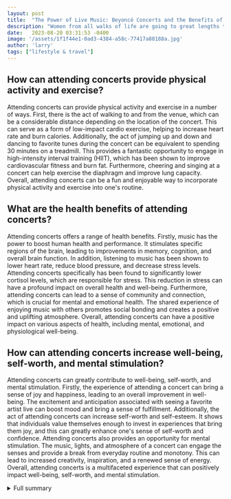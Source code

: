 ```yaml
---
layout: post
title:  "The Power of Live Music: Beyoncé Concerts and the Benefits of Prioritizing Personal Happiness"
description: "Women from all walks of life are going to great lengths to attend Beyoncé concerts, demonstrating the importance of prioritizing personal happiness and embracing experiences. But beyond the emotional significance, these concerts offer surprising physical and health benefits that shouldn't be overlooked."
date:   2023-08-20 03:31:53 -0400
image: '/assets/1f1f44e1-0ad3-4384-a58c-77417a80188a.jpg'
author: 'larry'
tags: ["lifestyle & travel"]
---
```


## How can attending concerts provide physical activity and exercise?
Attending concerts can provide physical activity and exercise in a number of ways. First, there is the act of walking to and from the venue, which can be a considerable distance depending on the location of the concert. This can serve as a form of low-impact cardio exercise, helping to increase heart rate and burn calories. Additionally, the act of jumping up and down and dancing to favorite tunes during the concert can be equivalent to spending 30 minutes on a treadmill. This provides a fantastic opportunity to engage in high-intensity interval training (HIIT), which has been shown to improve cardiovascular fitness and burn fat. Furthermore, cheering and singing at a concert can help exercise the diaphragm and improve lung capacity. Overall, attending concerts can be a fun and enjoyable way to incorporate physical activity and exercise into one's routine.

## What are the health benefits of attending concerts?
Attending concerts offers a range of health benefits. Firstly, music has the power to boost human health and performance. It stimulates specific regions of the brain, leading to improvements in memory, cognition, and overall brain function. In addition, listening to music has been shown to lower heart rate, reduce blood pressure, and decrease stress levels. Attending concerts specifically has been found to significantly lower cortisol levels, which are responsible for stress. This reduction in stress can have a profound impact on overall health and well-being. Furthermore, attending concerts can lead to a sense of community and connection, which is crucial for mental and emotional health. The shared experience of enjoying music with others promotes social bonding and creates a positive and uplifting atmosphere. Overall, attending concerts can have a positive impact on various aspects of health, including mental, emotional, and physiological well-being.

## How can attending concerts increase well-being, self-worth, and mental stimulation?
Attending concerts can greatly contribute to well-being, self-worth, and mental stimulation. Firstly, the experience of attending a concert can bring a sense of joy and happiness, leading to an overall improvement in well-being. The excitement and anticipation associated with seeing a favorite artist live can boost mood and bring a sense of fulfillment. Additionally, the act of attending concerts can increase self-worth and self-esteem. It shows that individuals value themselves enough to invest in experiences that bring them joy, and this can greatly enhance one's sense of self-worth and confidence. Attending concerts also provides an opportunity for mental stimulation. The music, lights, and atmosphere of a concert can engage the senses and provide a break from everyday routine and monotony. This can lead to increased creativity, inspiration, and a renewed sense of energy. Overall, attending concerts is a multifaceted experience that can positively impact well-being, self-worth, and mental stimulation.


<details>
        <summary>Full summary</summary>
<p>In a recent article, women shared their stories of attending dream concerts, highlighting the deep emotional and personal significance of these experiences. Despite feeling guilty about spending money on themselves, these women chose to go to the shows, driving for hours just months after giving birth or flying across the country to attend. It's a powerful reminder that women should be unapologetic about investing in experiences that bring them joy.</p>
<p>But attending concerts is more than just a chance to see a favorite artist live. It's an opportunity for physical activity that often goes unnoticed. Walking to and from the venue, jumping up and down, and dancing to favorite tunes can be equivalent to spending 30 minutes on a treadmill. In fact, attending a concert provides a hidden opportunity for exercise, helping fans get in shape without even realizing it. And let's not forget the benefits to the diaphragm from cheering and singing at the top of their lungs. However, it's important to take breaks and rest the throat if it feels strained.</p>
<p>Beyond the physical benefits, attending concerts has been linked to various health benefits. Music has the power to boost human health and performance, stimulate specific regions of the brain, and cause favorable changes in hormone levels and immune function. Studies have shown that cortisol levels drop significantly after attending a concert, reducing stress levels. In fact, frequent concert attendance could even extend a person's life expectancy by nine years. The experience of attending concerts increases well-being, self-worth, closeness to others, and mental stimulation. It's correlated with happiness, contentment, productivity, and self-esteem. Music has the ability to reduce stress, relieve pain, and create a sense of community and connection.</p>
<p>The dedication of Beyoncé fans is truly inspiring. They are not only willing to cross oceans to see Queen Bey perform live, but they also prioritize their own happiness and invest in experiences. A study conducted by Price4Limo revealed that more than one in 10 fans travel 500 miles or more to attend concerts. These fans are breaking barriers and showing others the importance of embracing joy and live music.</p>
<p>So, the next time you consider attending a concert, remember the power it holds. It's not just about seeing your favorite artist live, but also about the physical and health benefits that come with it. Let go of any guilt and embrace the joy of live music.</p>
</details>